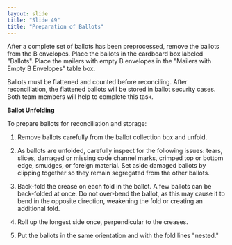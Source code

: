 ```yaml
---
layout: slide
title: "Slide 49"
title: "Preparation of Ballots"
---
```


After a complete set of ballots has been preprocessed, remove the ballots from the B envelopes. Place the ballots in the cardboard box labeled "Ballots". Place the mailers with empty B envelopes in the "Mailers with Empty B Envelopes" table box.

Ballots must be flattened and counted before reconciling. After reconciliation, the flattened ballots will be stored in ballot security cases. Both team members will help to complete this task.

**Ballot Unfolding**

To prepare ballots for reconciliation and storage:

1. Remove ballots carefully from the ballot collection box and unfold.

2. As ballots are unfolded, carefully inspect for the following issues: tears, slices, damaged or missing code channel marks, crimped top or bottom edge, smudges, or foreign material. Set aside damaged ballots by clipping together so they remain segregated from the other ballots.

3. Back-fold the crease on each fold in the ballot. A few ballots can be back-folded at once. Do not over-bend the ballot, as this may cause it to bend in the opposite direction, weakening the fold or creating an additional fold.

4. Roll up the longest side once, perpendicular to the creases.

5. Put the ballots in the same orientation and with the fold lines "nested."